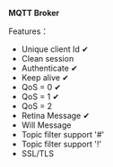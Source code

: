 **MQTT Broker**

Features：

- Unique client Id ✔
- Clean session
- Authenticate  ✔
- Keep alive  ✔
- QoS = 0  ✔
- QoS = 1  ✔
- QoS = 2
- Retina Message  ✔
- Will Message 
- Topic filter support '#'
- Topic filter support '!'
- SSL/TLS

